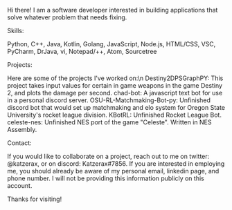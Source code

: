 Hi there! I am a software developer interested in building applications that solve whatever problem that needs fixing.

Skills:

Python, C++, Java, Kotlin, Golang, JavaScript, Node.js, HTML/CSS, VSC, PyCharm, DrJava, vi, Notepad/++, Atom, Sourcetree

Projects:

Here are some of the projects I've worked on:\n
Destiny2DPSGraphPY: This project takes input values for certain in game weapons in the game Destiny 2, and plots the damage per second.
chad-bot: A javascript text bot for use in a personal discord server. 
OSU-RL-Matchmaking-Bot-py: Unfinished discord bot that would set up matchmaking and elo system for Oregon State University's rocket league division.
KBotRL: Unfinished Rocket League Bot.
celeste-nes: Unfinished NES port of the game "Celeste". Written in NES Assembly.


Contact:

If you would like to collaborate on a project, reach out to me on twitter: @katzerax, or on discord: Katzerax#7856.
If you are interested in employing me, you should already be aware of my personal email, linkedin page, and phone number. I will not be providing this information publicly on this account.

Thanks for visiting!

<!---
katzerax/katzerax is a ✨ special ✨ repository because its `README.md` (this file) appears on your GitHub profile.
You can click the Preview link to take a look at your changes.
--->

